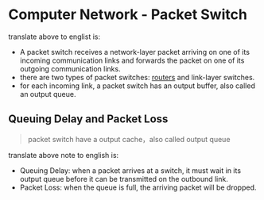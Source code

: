# Computer Network - Packet Switch

translate above to englist is:

- A packet switch receives a network-layer packet arriving on one of its incoming communication links and forwards the packet on one of its outgoing communication links.
- there are two types of packet switches: [routers](computer-network-router.md) and link-layer switches.
- for each incoming link, a packet switch has an output buffer, also called an output queue.

## Queuing Delay and Packet Loss

> packet switch have a output cache，also called output queue

translate above note to english is:

- Queuing Delay: when a packet arrives at a switch, it must wait in its output queue before it can be transmitted on the outbound link.
- Packet Loss: when the queue is full, the arriving packet will be dropped.

